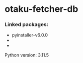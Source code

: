 # otaku-fetcher-db

### Linked packages:

<ul>
    <li>pyinstaller-v6.0.0</li>
    <li></li>
    <li></li>
</ul>

Python version: 3.11.5